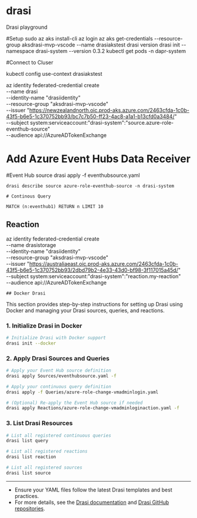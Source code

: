 # drasi
Drasi playground

#Setup 
sudo az aks install-cli
az login
az aks get-credentials --resource-group aksdrasi-mvp-vscode --name drasiakstest
drasi version
drasi init --namespace drasi-system --version 0.3.2
kubectl get pods -n dapr-system

#Connect to Cluser

kubectl config use-context drasiakstest



az identity federated-credential create \
    --name drasi \
    --identity-name "drasiidentity" \
    --resource-group "aksdrasi-mvp-vscode" \
    --issuer "https://newzealandnorth.oic.prod-aks.azure.com/2463cfda-1c0b-43f5-b6e5-1c370752bb93/bc7c7b50-ff23-4ac8-a1a1-b13cfd0a3484/" \
    --subject system:serviceaccount:"drasi-system":"source.azure-role-eventhub-source" \
    --audience api://AzureADTokenExchange

# Add Azure Event Hubs Data Receiver 

#Event Hub source
drasi apply -f eventhubsource.yaml

    drasi describe source azure-role-eventhub-source -n drasi-system 

    # Continous Query

    MATCH (n:eventhub1) RETURN n LIMIT 10


## Reaction

az identity federated-credential create \
    --name drasistorage \
    --identity-name "drasiidentity" \
    --resource-group "aksdrasi-mvp-vscode" \
    --issuer "https://australiaeast.oic.prod-aks.azure.com/2463cfda-1c0b-43f5-b6e5-1c370752bb93/2dbd79b2-4e33-43d0-bf98-3f117015a45d/" \
    --subject system:serviceaccount:"drasi-system":"reaction.my-reaction" \
    --audience api://AzureADTokenExchange


    ## Docker Drasi

This section provides step-by-step instructions for setting up Drasi using Docker and managing your Drasi sources, queries, and reactions.

### 1. Initialize Drasi in Docker

```sh
# Initialize Drasi with Docker support
drasi init --docker
```

### 2. Apply Drasi Sources and Queries

```sh
# Apply your Event Hub source definition
drasi apply Sources/eventhubsource.yaml -f

# Apply your continuous query definition
drasi apply -f Queries/azure-role-change-vmadminlogin.yaml

# (Optional) Re-apply the Event Hub source if needed
drasi apply Reactions/azure-role-change-vmadminloginaction.yaml -f
```

### 3. List Drasi Resources

```sh
# List all registered continuous queries
drasi list query

# List all registered reactions
drasi list reaction

# List all registered sources
drasi list source
```

---

- Ensure your YAML files follow the latest Drasi templates and best practices.
- For more details, see the [Drasi documentation](https://drasi.io/) and [Drasi GitHub repositories](https://github.com/orgs/drasi-project/repositories).